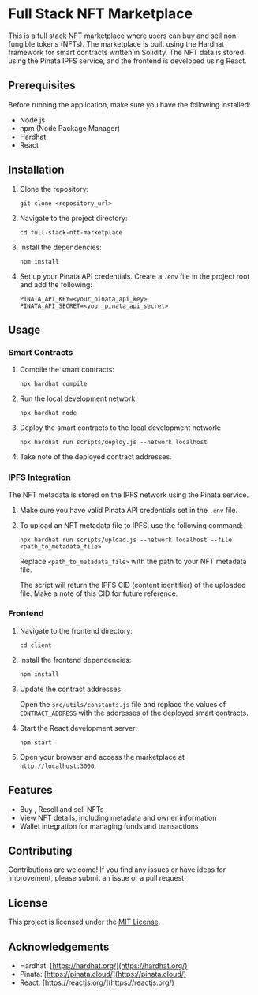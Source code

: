 # Full Stack NFT Marketplace

This is a full stack NFT marketplace where users can buy and sell non-fungible tokens (NFTs). The marketplace is built using the Hardhat framework for smart contracts written in Solidity. The NFT data is stored using the Pinata IPFS service, and the frontend is developed using React.

## Prerequisites

Before running the application, make sure you have the following installed:

- Node.js
- npm (Node Package Manager)
- Hardhat
- React

## Installation

1. Clone the repository:

   ```
   git clone <repository_url>
   ```

2. Navigate to the project directory:

   ```
   cd full-stack-nft-marketplace
   ```

3. Install the dependencies:

   ```
   npm install
   ```

4. Set up your Pinata API credentials. Create a `.env` file in the project root and add the following:

   ```
   PINATA_API_KEY=<your_pinata_api_key>
   PINATA_API_SECRET=<your_pinata_api_secret>
   ```

## Usage

### Smart Contracts

1. Compile the smart contracts:

   ```
   npx hardhat compile
   ```

2. Run the local development network:

   ```
   npx hardhat node
   ```

3. Deploy the smart contracts to the local development network:

   ```
   npx hardhat run scripts/deploy.js --network localhost
   ```

4. Take note of the deployed contract addresses.

### IPFS Integration

The NFT metadata is stored on the IPFS network using the Pinata service.

1. Make sure you have valid Pinata API credentials set in the `.env` file.

2. To upload an NFT metadata file to IPFS, use the following command:

   ```
   npx hardhat run scripts/upload.js --network localhost --file <path_to_metadata_file>
   ```

   Replace `<path_to_metadata_file>` with the path to your NFT metadata file.

   The script will return the IPFS CID (content identifier) of the uploaded file. Make a note of this CID for future reference.

### Frontend

1. Navigate to the frontend directory:

   ```
   cd client
   ```

2. Install the frontend dependencies:

   ```
   npm install
   ```

3. Update the contract addresses:

   Open the `src/utils/constants.js` file and replace the values of `CONTRACT_ADDRESS` with the addresses of the deployed smart contracts.

4. Start the React development server:

   ```
   npm start
   ```

5. Open your browser and access the marketplace at `http://localhost:3000`.

## Features

- Buy , Resell and sell NFTs
- View NFT details, including metadata and owner information
- Wallet integration for managing funds and transactions

## Contributing

Contributions are welcome! If you find any issues or have ideas for improvement, please submit an issue or a pull request.

## License

This project is licensed under the [MIT License](LICENSE).

## Acknowledgements

- Hardhat: [https://hardhat.org/](https://hardhat.org/)
- Pinata: [https://pinata.cloud/](https://pinata.cloud/)
- React: [https://reactjs.org/](https://reactjs.org/)
